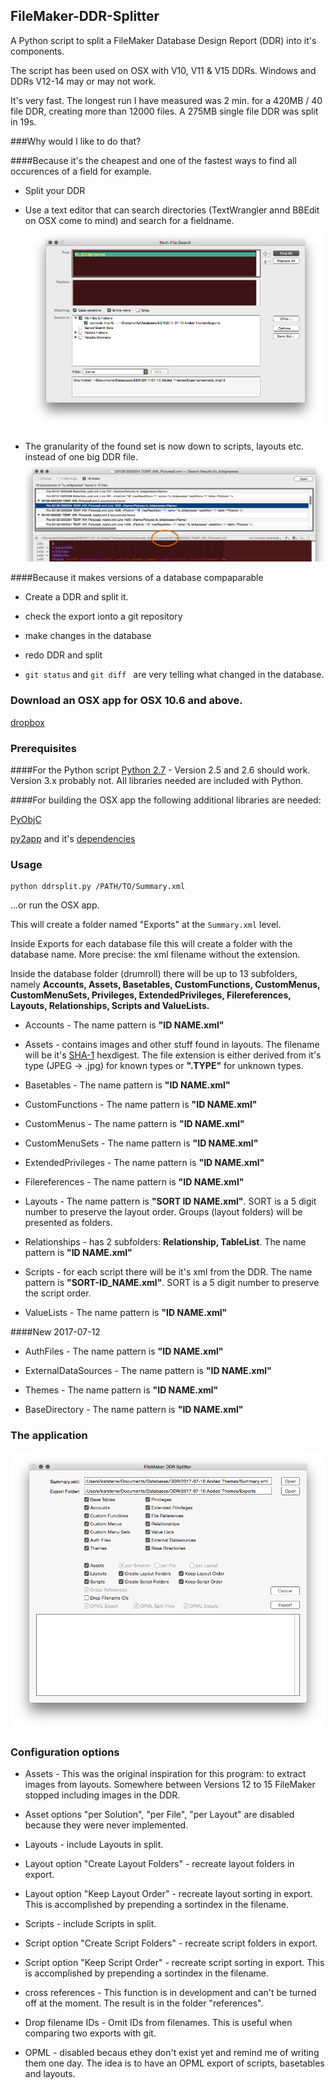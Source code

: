 ## FileMaker-DDR-Splitter

A Python script to split a FileMaker Database Design Report (DDR) into it's components.

The script has been used on OSX with V10, V11 & V15 DDRs. Windows and DDRs V12-14 may or may not work.

It's very fast. The longest run I have measured was 2 min. for a 420MB / 40 file DDR, creating more than 12000 files. A 275MB single file DDR was split in 19s.

###Why would I like to do that?

####Because it's the cheapest and one of the fastest ways to find all occurences of a field for example. 

+ Split your DDR

+ Use a text editor that can search directories (TextWrangler annd BBEdit on OSX come to mind) and search for a fieldname. 
![Search](./images/search1.png?raw=true)

+ The granularity of the found set is now down to scripts, layouts etc. instead of one big DDR file.
![Found](./images/search2.png?raw=true)


####Because it makes versions of a database compaparable

+ Create a DDR and split it.

+ check the export ionto a git repository

+ make changes in the database

+ redo DDR and split

+ ```git status``` and ```git diff ``` are very telling what changed in the database.

### Download an OSX app for OSX 10.6 and above.

[dropbox](http://goo.gl/YwGc7K)


### Prerequisites

####For the Python script
[Python 2.7](https://www.python.org/) - Version 2.5 and 2.6 should work. Version 3.x probably not. All libraries needed are included with Python.

####For building the OSX app the following additional libraries are needed:

[PyObjC](https://pythonhosted.org/pyobjc/install.html)

[py2app](https://pythonhosted.org/py2app/) and it's [dependencies](https://pythonhosted.org/py2app/dependencies.html)

### Usage

```shell
python ddrsplit.py /PATH/TO/Summary.xml
```

...or run the OSX app.


This will create a folder named "Exports" at the ```Summary.xml``` level.

Inside Exports for each database file this will create a folder with the database name. More precise: the xml filename without the extension.

Inside the database folder (drumroll) there will be up to 13 subfolders, namely **Accounts, Assets, Basetables, CustomFunctions, CustomMenus, CustomMenuSets, Privileges, ExtendedPrivileges, Filereferences, Layouts, Relationships, Scripts and ValueLists.**

+ Accounts - The name pattern is **"ID NAME.xml"**

+ Assets - contains images and other stuff found in layouts. The filename will be it's [SHA-1](http://en.wikipedia.org/wiki/SHA-1) hexdigest. The file extension is either derived from it's type (JPEG -> .jpg) for known types or **".TYPE"** for unknown types.

+ Basetables - The name pattern is **"ID NAME.xml"**

+ CustomFunctions - The name pattern is **"ID NAME.xml"**

+ CustomMenus - The name pattern is **"ID NAME.xml"**

+ CustomMenuSets - The name pattern is **"ID NAME.xml"**

+ ExtendedPrivileges - The name pattern is **"ID NAME.xml"**

+ Filereferences - The name pattern is **"ID NAME.xml"**

+ Layouts - The name pattern is **"SORT ID NAME.xml"**. SORT is a 5 digit number to preserve the layout order. Groups (layout folders) will be presented as folders.

+ Relationships - has 2 subfolders: **Relationship, TableList**. The name pattern is **"ID NAME.xml"**

+ Scripts - for each script there will be it's xml from the DDR. The name pattern is **"SORT-ID_NAME.xml"**.   SORT is a 5 digit number to preserve the script order.

+ ValueLists - The name pattern is **"ID NAME.xml"**

####New 2017-07-12

+ AuthFiles - The name pattern is **"ID NAME.xml"**

+ ExternalDataSources - The name pattern is **"ID NAME.xml"**

+ Themes - The name pattern is **"ID NAME.xml"**

+ BaseDirectory - The name pattern is **"ID NAME.xml"**

### The application

![Screenshot](./images/screen1.png?raw=true)

### Configuration options

+ Assets - This was the original inspiration for this program: to extract images from layouts. Somewhere between Versions 12 to 15 FileMaker stopped including images in the DDR.

+ Asset options "per Solution", "per File", "per Layout" are disabled because they were never implemented.

+ Layouts - include Layouts in split.

+ Layout option "Create Layout Folders" - recreate layout folders in export.

+ Layout option "Keep Layout Order" - recreate layout sorting in export. This is accomplished by prepending a sortindex in the filename.

+ Scripts - include Scripts in split.

+ Script option "Create Script Folders" - recreate script folders in export.

+ Script option "Keep Script Order" - recreate script sorting in export. This is accomplished by prepending a sortindex in the filename.

+ cross references - This function is in development and can't be turned off at the moment. The result is in the folder "references".

+ Drop filename IDs - Omit IDs from filenames. This is useful when comparing two exports with git.

+ OPML - disabled becaus ethey don't exist yet and remind me of writing them one day. The idea is to have an OPML export of scripts, basetables and layouts.

